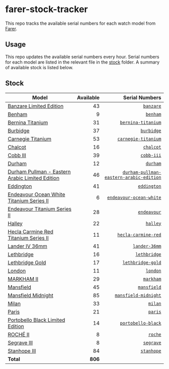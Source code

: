 # farer-stock-tracker

This repo tracks the available serial numbers for each watch model from [Farer](https://farer.com).

## Usage

This repo updates the available serial numbers every hour. Serial numbers for each model are listed in the relevant file in the [stock](./stock) folder. A summary of available stock is listed below.

## Stock

| Model | Available | Serial Numbers |
| ----- | --------: | -------------: |
| [Banzare Limited Edition](https://usd.farer.com/products/banzare) | 43 | [`banzare`](./stock/banzare) |
| [Benham](https://usd.farer.com/products/benham) | 9 | [`benham`](./stock/benham) |
| [Bernina Titanium](https://usd.farer.com/products/bernina-titanium) | 31 | [`bernina-titanium`](./stock/bernina-titanium) |
| [Burbidge](https://usd.farer.com/products/burbidge) | 37 | [`burbidge`](./stock/burbidge) |
| [Carnegie Titanium](https://usd.farer.com/products/carnegie-titanium) | 53 | [`carnegie-titanium`](./stock/carnegie-titanium) |
| [Chalcot](https://usd.farer.com/products/chalcot) | 16 | [`chalcot`](./stock/chalcot) |
| [Cobb III](https://usd.farer.com/products/cobb-iii) | 39 | [`cobb-iii`](./stock/cobb-iii) |
| [Durham](https://usd.farer.com/products/durham) | 12 | [`durham`](./stock/durham) |
| [Durham Pullman - Eastern Arabic Limited Edition](https://usd.farer.com/products/durham-pullman-eastern-arabic-edition) | 46 | [`durham-pullman-eastern-arabic-edition`](./stock/durham-pullman-eastern-arabic-edition) |
| [Eddington](https://usd.farer.com/products/eddington) | 41 | [`eddington`](./stock/eddington) |
| [Endeavour Ocean White Titanium Series II](https://usd.farer.com/products/endeavour-ocean-white) | 6 | [`endeavour-ocean-white`](./stock/endeavour-ocean-white) |
| [Endeavour Titanium Series II](https://usd.farer.com/products/endeavour) | 28 | [`endeavour`](./stock/endeavour) |
| [Halley](https://usd.farer.com/products/halley) | 22 | [`halley`](./stock/halley) |
| [Hecla Carmine Red Titanium Series II](https://usd.farer.com/products/hecla-carmine-red) | 11 | [`hecla-carmine-red`](./stock/hecla-carmine-red) |
| [Lander IV 36mm](https://usd.farer.com/products/lander-36mm) | 41 | [`lander-36mm`](./stock/lander-36mm) |
| [Lethbridge](https://usd.farer.com/products/lethbridge) | 16 | [`lethbridge`](./stock/lethbridge) |
| [Lethbridge Gold](https://usd.farer.com/products/lethbridge-gold) | 17 | [`lethbridge-gold`](./stock/lethbridge-gold) |
| [London](https://usd.farer.com/products/london) | 11 | [`london`](./stock/london) |
| [MARKHAM II](https://usd.farer.com/products/markham) | 29 | [`markham`](./stock/markham) |
| [Mansfield](https://usd.farer.com/products/mansfield) | 45 | [`mansfield`](./stock/mansfield) |
| [Mansfield Midnight](https://usd.farer.com/products/mansfield-midnight) | 85 | [`mansfield-midnight`](./stock/mansfield-midnight) |
| [Milan](https://usd.farer.com/products/milan) | 33 | [`milan`](./stock/milan) |
| [Paris](https://usd.farer.com/products/paris) | 21 | [`paris`](./stock/paris) |
| [Portobello Black Limited Edition](https://usd.farer.com/products/portobello-black) | 14 | [`portobello-black`](./stock/portobello-black) |
| [ROCHÉ II](https://usd.farer.com/products/roche) | 8 | [`roche`](./stock/roche) |
| [Segrave III](https://usd.farer.com/products/segrave) | 8 | [`segrave`](./stock/segrave) |
| [Stanhope III](https://usd.farer.com/products/stanhope) | 84 | [`stanhope`](./stock/stanhope) |
| **Total** | **806** | |
